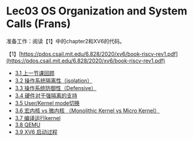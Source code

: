 # Lec03 OS Organization and System Calls \(Frans\)

准备工作：阅读【1】中的chapter2和XV6的代码。

【1】[https://pdos.csail.mit.edu/6.828/2020/xv6/book-riscv-rev1.pdf](https://pdos.csail.mit.edu/6.828/2020/xv6/book-riscv-rev1.pdf)

* [3.1 上一节课回顾](3.1-shang-jie-ke-hui-gu.md)
* [3.2 操作系统隔离性（isolation）](3.2-cao-zuo-xi-tong-ge-li-xing-isolation.md)
* [3.3 操作系统防御性（Defensive）](3.3-cao-zuo-xi-tong-fang-yu-xing-defensive.md)
* [3.4 硬件对于强隔离的支持](3.4-ying-jian-dui-yu-qiang-ge-li-de-zhi-chi.md)
* [3.5 User/Kernel mode切换](3.5-user-kernel-mode-switch.md)
* [3.6 宏内核 vs 微内核 （Monolithic Kernel vs Micro Kernel）](3.6-monolithic-kernel-vs-micro-kernel.md)
* [3.7 编译运行kernel](3.7-bian-yi-yun-xing-kernel.md)
* [3.8 QEMU](3.8-qemu.md)
* [3.9 XV6 启动过程](3.9-xv6-qi-dong-guo-cheng.md)